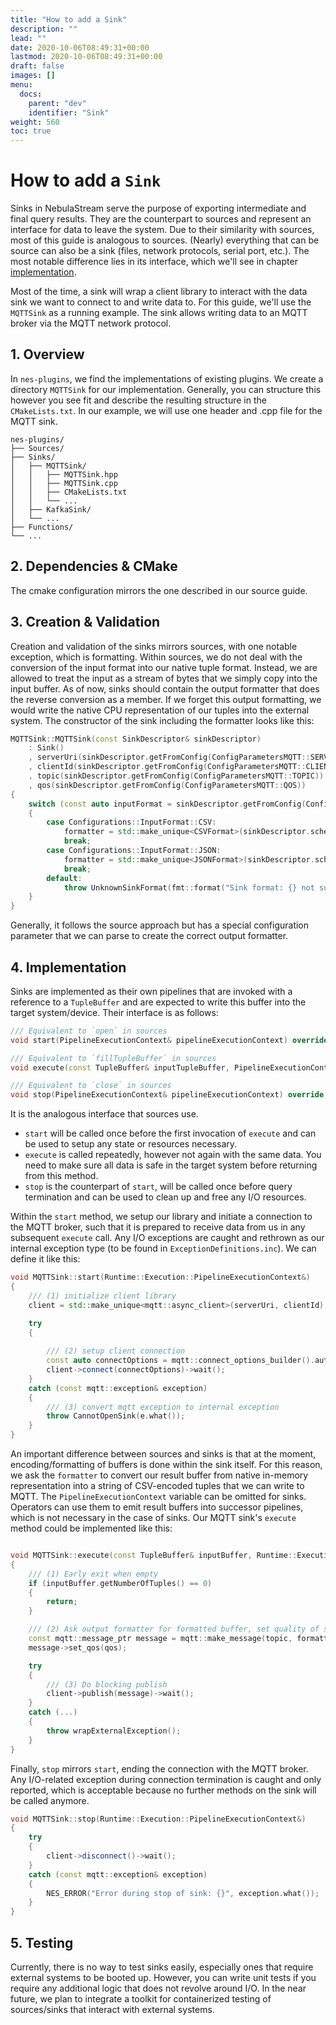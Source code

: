 ```yaml
---
title: "How to add a Sink"
description: ""
lead: ""
date: 2020-10-06T08:49:31+00:00
lastmod: 2020-10-06T08:49:31+00:00
draft: false
images: []
menu:
  docs:
    parent: "dev"
    identifier: "Sink"
weight: 560
toc: true
---
```

# How to add a `Sink`

Sinks in NebulaStream serve the purpose of exporting intermediate and final query results.
They are the counterpart to sources and represent an interface for data to leave the system.
Due to their similarity with sources, most of this guide is analogous to sources.
(Nearly) everything that can be source can also be a sink (files, network protocols, serial port, etc.).
The most notable difference lies in its interface, which we'll see in chapter [implementation](#4-implementation).

Most of the time, a sink will wrap a client library to interact with the data sink we want to connect to and write data to.
For this guide, we'll use the `MQTTSink` as a running example.
The sink allows writing data to an MQTT broker via the MQTT network protocol.

## 1. Overview

In `nes-plugins`, we find the implementations of existing plugins.
We create a directory `MQTTSink` for our implementation.
Generally, you can structure this however you see fit and describe the resulting structure in the `CMakeLists.txt`.
In our example, we will use one header and .cpp file for the MQTT sink.

```
nes-plugins/
├── Sources/
├── Sinks/
│   ├── MQTTSink/
│   │   ├── MQTTSink.hpp
│   │   ├── MQTTSink.cpp
│   │   ├── CMakeLists.txt
│   │   └── ...
│   ├── KafkaSink/
│   └── ...
├── Functions/
└── ...
```

## 2. Dependencies & CMake

The cmake configuration mirrors the one described in our source guide.

## 3. Creation & Validation

Creation and validation of the sinks mirrors sources, with one notable exception, which is formatting.
Within sources, we do not deal with the conversion of the input format into our native tuple format.
Instead, we are allowed to treat the input as a stream of bytes that we simply copy into the input buffer.
As of now, sinks should contain the output formatter that does the reverse conversion as a member.
If we forget this output formatting, we would write the native CPU representation of our tuples into the external system. 
The constructor of the sink including the formatter looks like this:
```c++
MQTTSink::MQTTSink(const SinkDescriptor& sinkDescriptor)
    : Sink()
    , serverUri(sinkDescriptor.getFromConfig(ConfigParametersMQTT::SERVER_URI))
    , clientId(sinkDescriptor.getFromConfig(ConfigParametersMQTT::CLIENT_ID))
    , topic(sinkDescriptor.getFromConfig(ConfigParametersMQTT::TOPIC))
    , qos(sinkDescriptor.getFromConfig(ConfigParametersMQTT::QOS))
{
    switch (const auto inputFormat = sinkDescriptor.getFromConfig(ConfigParametersMQTT::INPUT_FORMAT))
    {
        case Configurations::InputFormat::CSV:
            formatter = std::make_unique<CSVFormat>(sinkDescriptor.schema);
            break;
        case Configurations::InputFormat::JSON:
            formatter = std::make_unique<JSONFormat>(sinkDescriptor.schema);
            break;
        default:
            throw UnknownSinkFormat(fmt::format("Sink format: {} not supported.", magic_enum::enum_name(inputFormat)));
    }
}
```
Generally, it follows the source approach but has a special configuration parameter that we can parse to create the correct output formatter.

## 4. Implementation
Sinks are implemented as their own pipelines that are invoked with a reference to a `TupleBuffer` and are expected to write this buffer into the target system/device.
Their interface is as follows:
```c++
/// Equivalent to `open` in sources
void start(PipelineExecutionContext& pipelineExecutionContext) override;

/// Equivalent to `fillTupleBuffer` in sources
void execute(const TupleBuffer& inputTupleBuffer, PipelineExecutionContext& pipelineExecutionContext) override;

/// Equivalent to `close` in sources
void stop(PipelineExecutionContext& pipelineExecutionContext) override;
```

It is the analogous interface that sources use.
- `start` will be called once before the first invocation of `execute` and can be used to setup any state or resources necessary.
- `execute` is called repeatedly, however not again with the same data. You need to make sure all data is safe in the target system before returning from this method.
- `stop` is the counterpart of `start`, will be called once before query termination and can be used to clean up and free any I/O resources.

Within the `start` method, we setup our library and initiate a connection to the MQTT broker, such that it is prepared to receive data from us in any subsequent `execute` call.
Any I/O exceptions are caught and rethrown as our internal exception type (to be found in `ExceptionDefinitions.inc`).
We can define it like this:
```c++
void MQTTSink::start(Runtime::Execution::PipelineExecutionContext&)
{
    /// (1) initialize client library
    client = std::make_unique<mqtt::async_client>(serverUri, clientId);

    try
    {
    
        /// (2) setup client connection
        const auto connectOptions = mqtt::connect_options_builder().automatic_reconnect(true).clean_session(true).finalize();
        client->connect(connectOptions)->wait();
    }
    catch (const mqtt::exception& exception)
    {
        /// (3) convert mqtt exception to internal exception
        throw CannotOpenSink(e.what());
    }
}
```

An important difference between sources and sinks is that at the moment, encoding/formatting of buffers is done within the sink itself.
For this reason, we ask the `formatter` to convert our result buffer from native in-memory representation into a string of CSV-encoded tuples that we can write to MQTT.
The `PipelineExecutionContext` variable can be omitted for sinks. 
Operators can use them to emit result buffers into successor pipelines, which is not necessary in the case of sinks.
Our MQTT sink's `execute` method could be implemented like this:
```c++

void MQTTSink::execute(const TupleBuffer& inputBuffer, Runtime::Execution::PipelineExecutionContext&)
{
    /// (1) Early exit when empty
    if (inputBuffer.getNumberOfTuples() == 0)
    {
        return;
    }

    /// (2) Ask output formatter for formatted buffer, set quality of service for message
    const mqtt::message_ptr message = mqtt::make_message(topic, formatter->getFormattedBuffer(inputBuffer));
    message->set_qos(qos);

    try
    {
        /// (3) Do blocking publish
        client->publish(message)->wait();
    }
    catch (...)
    {
        throw wrapExternalException();
    }
}
```

Finally, `stop` mirrors `start`, ending the connection with the MQTT broker.
Any I/O-related exception during connection termination is caught and only reported, which is acceptable because no further methods on the sink will be called anymore.
```c++
void MQTTSink::stop(Runtime::Execution::PipelineExecutionContext&)
{
    try
    {
        client->disconnect()->wait();
    }
    catch (const mqtt::exception& exception)
    {
        NES_ERROR("Error during stop of sink: {}", exception.what());
    }
}
```

## 5. Testing

Currently, there is no way to test sinks easily, especially ones that require external systems to be booted up.
However, you can write unit tests if you require any additional logic that does not revolve around I/O.
In the near future, we plan to integrate a toolkit for containerized testing of sources/sinks that interact with external systems.